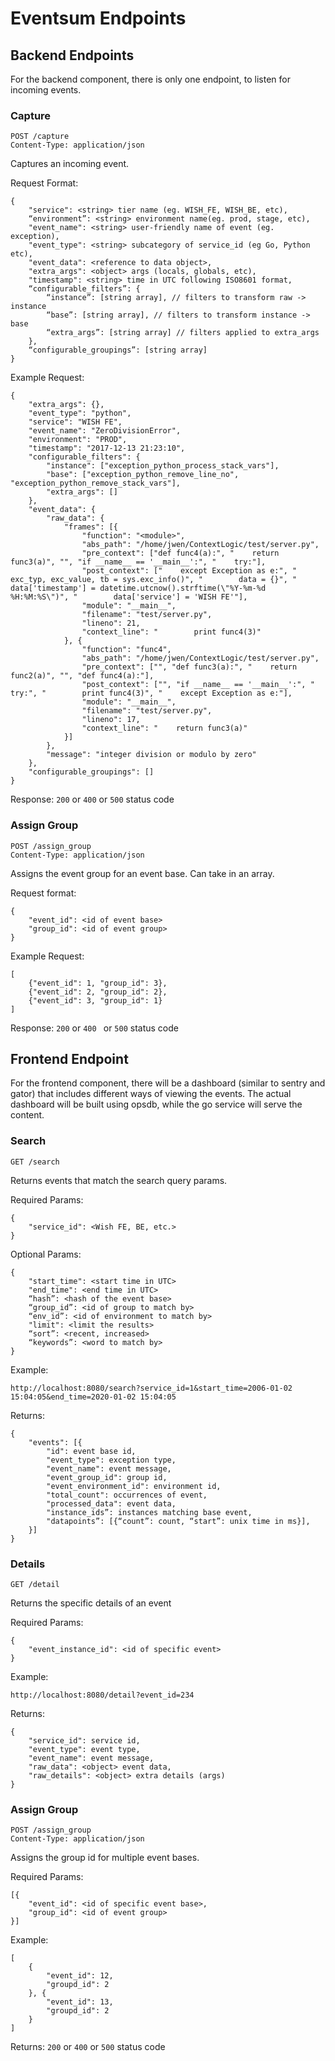 # Eventsum Endpoints
## Backend Endpoints
For the backend component, there is only one endpoint, to listen for incoming events.

### Capture
```
POST /capture
Content-Type: application/json
```

Captures an incoming event.

Request Format:
```
{
    "service": <string> tier name (eg. WISH_FE, WISH_BE, etc),
    “environment”: <string> environment name(eg. prod, stage, etc),
    "event_name": <string> user-friendly name of event (eg. exception),
    "event_type": <string> subcategory of service_id (eg Go, Python etc),
    "event_data": <reference to data object>,
    "extra_args": <object> args (locals, globals, etc),
    "timestamp": <string> time in UTC following ISO8601 format,
    “configurable_filters”: {
        “instance”: [string array], // filters to transform raw -> instance
        “base”: [string array], // filters to transform instance -> base
        “extra_args”: [string array] // filters applied to extra_args
    },
    “configurable_groupings”: [string array]
}

```

Example Request: 

```
{
    "extra_args": {},
    "event_type": "python",
    "service": "WISH FE",
    "event_name": "ZeroDivisionError",
    "environment": "PROD",
    "timestamp": "2017-12-13 21:23:10",
    "configurable_filters": {
        "instance": ["exception_python_process_stack_vars"],
        "base": ["exception_python_remove_line_no", "exception_python_remove_stack_vars"],
        "extra_args": []
    },
    "event_data": {
        "raw_data": {
            "frames": [{
                "function": "<module>",
                "abs_path": "/home/jwen/ContextLogic/test/server.py",
                "pre_context": ["def func4(a):", "    return func3(a)", "", "if __name__ == '__main__':", "    try:"],
                "post_context": ["    except Exception as e:", "        exc_typ, exc_value, tb = sys.exc_info()", "        data = {}", "        data['timestamp'] = datetime.utcnow().strftime(\"%Y-%m-%d %H:%M:%S\")", "        data['service'] = 'WISH FE'"],
                "module": "__main__",
                "filename": "test/server.py",
                "lineno": 21,
                "context_line": "        print func4(3)"
            }, {
                "function": "func4",
                "abs_path": "/home/jwen/ContextLogic/test/server.py",
                "pre_context": ["", "def func3(a):", "    return func2(a)", "", "def func4(a):"],
                "post_context": ["", "if __name__ == '__main__':", "    try:", "        print func4(3)", "    except Exception as e:"],
                "module": "__main__",
                "filename": "test/server.py",
                "lineno": 17,
                "context_line": "    return func3(a)"
            }]
        },
        "message": "integer division or modulo by zero"
    },
    "configurable_groupings": []
}
```

Response: `200` or `400` or `500` status code

### Assign Group
```
POST /assign_group
Content-Type: application/json
```

Assigns the event group for an event base. Can take in an array.

Request format: 
```
{
    "event_id": <id of event base>
    "group_id": <id of event group>
}
``` 

Example Request: 
```
[
    {"event_id": 1, "group_id": 3},
    {"event_id": 2, "group_id": 2},
    {"event_id": 3, "group_id": 1}
]
```

Response: `200` or `400 ` or `500` status code

## Frontend Endpoint
For the frontend component, there will be a dashboard (similar to sentry and gator) that includes different ways of 
viewing the events. The actual dashboard will be built using opsdb, while the go service will serve the content. 

### Search

```
GET /search
```

Returns events that match the search query params.

Required Params:
```
{
    "service_id": <Wish FE, BE, etc.>
}
```

Optional Params:
```
{
    "start_time": <start time in UTC>
    "end_time": <end time in UTC>
    “hash”: <hash of the event base>
    “group_id”: <id of group to match by>
    “env_id”: <id of environment to match by>
    "limit": <limit the results>
    “sort”: <recent, increased>
    “keywords”: <word to match by>
}
```

Example: 
```
http://localhost:8080/search?service_id=1&start_time=2006-01-02 15:04:05&end_time=2020-01-02 15:04:05
```

Returns:
```
{
    "events": [{
        "id": event base id,
        "event_type": exception type,
        "event_name": event message,
        "event_group_id": group id,
        "event_environment_id": environment id,
        "total_count": occurrences of event,
        "processed_data": event data,
        "instance_ids”: instances matching base event,
        "datapoints”: [{“count”: count, “start”: unix time in ms}],
    }]
}
```

### Details
```
GET /detail
```

Returns the specific details of an event

Required Params:
```
{
    "event_instance_id": <id of specific event>
}
```

Example: 
```
http://localhost:8080/detail?event_id=234
```

Returns:
```
{
    "service_id": service id,
    "event_type": event type,
    "event_name": event message,
    "raw_data": <object> event data,
    "raw_details": <object> extra details (args)
}
```

### Assign Group
```
POST /assign_group
Content-Type: application/json
```

Assigns the group id for multiple event bases. 

Required Params:
```
[{
    "event_id": <id of specific event base>,
    "group_id": <id of event group>
}]
```

Example: 
```
[
    {
        "event_id": 12,
        "groupd_id": 2
    }, {
        "event_id": 13,
        "groupd_id": 2
    }
]
```

Returns: `200` or `400` or `500` status code